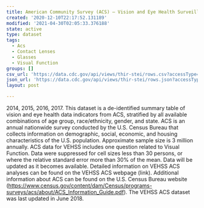 ```yaml
---
title: American Community Survey (ACS) – Vision and Eye Health Surveillance
created: '2020-12-10T22:17:52.131189'
modified: '2021-04-30T02:05:33.376188'
state: active
type: dataset
tags:
  - Acs
  - Contact Lenses
  - Glasses
  - Visual Function
groups: []
csv_url: 'https://data.cdc.gov/api/views/thir-stei/rows.csv?accessType=DOWNLOAD'
json_url: 'https://data.cdc.gov/api/views/thir-stei/rows.json?accessType=DOWNLOAD'
layout: post

---
```

2014, 2015, 2016, 2017. This dataset is a de-identified summary table of vision and eye health data indicators from ACS, stratified by all available combinations of age group, race/ethnicity, gender, and state. ACS is an annual nationwide survey conducted by the U.S. Census Bureau that collects information on demographic, social, economic, and housing characteristics of the U.S. population. Approximate sample size is 3 million annually. ACS data for VEHSS includes one question related to Visual Function. Data were suppressed for cell sizes less than 30 persons, or where the relative standard error more than 30% of the mean. Data will be updated as it becomes available. Detailed information on VEHSS ACS analyses can be found on the VEHSS ACS webpage (link). Additional information about ACS can be found on the U.S. Census Bureau website (https://www.census.gov/content/dam/Census/programs-surveys/acs/about/ACS_Information_Guide.pdf). The VEHSS ACS dataset was last updated in June 2018.
